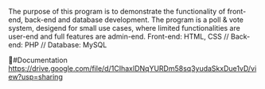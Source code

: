 The purpose of this program is to demonstrate the functionality of front-end, back-end and database development.
The program is a poll & vote system, desigend for small use cases, where limited functionalities are user-end and full features are admin-end.
Front-end: HTML, CSS // Back-end: PHP // Database: MySQL

📄#Documentation
https://drive.google.com/file/d/1CIhaxIDNqYURDm58sq3yudaSkxDue1vD/view?usp=sharing
